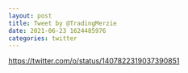 ```yaml
--- 
layout: post 
title: Tweet by @TradingMerzie 
date: 2021-06-23 1624485976 
categories: twitter 
--- 
```

https://twitter.com/o/status/1407822319037390851
